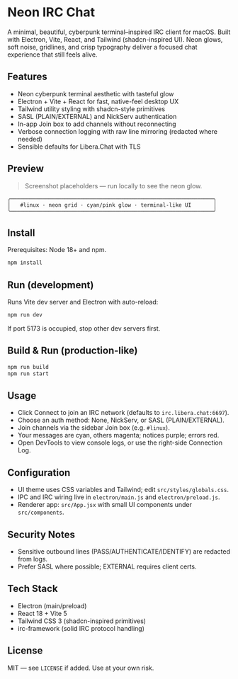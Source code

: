 # Neon IRC Chat

A minimal, beautiful, cyberpunk terminal–inspired IRC client for macOS. Built with Electron, Vite, React, and Tailwind (shadcn-inspired UI). Neon glows, soft noise, gridlines, and crisp typography deliver a focused chat experience that still feels alive.

## Features
- Neon cyberpunk terminal aesthetic with tasteful glow
- Electron + Vite + React for fast, native-feel desktop UX
- Tailwind utility styling with shadcn-style primitives
- SASL (PLAIN/EXTERNAL) and NickServ authentication
- In-app Join box to add channels without reconnecting
- Verbose connection logging with raw line mirroring (redacted where needed)
- Sensible defaults for Libera.Chat with TLS

## Preview
> Screenshot placeholders — run locally to see the neon glow.

```
╭────────────────────────────────────────────────────────────────╮
│   #linux · neon grid · cyan/pink glow · terminal-like UI       │
╰────────────────────────────────────────────────────────────────╯
```

## Install

Prerequisites: Node 18+ and npm.

```bash
npm install
```

## Run (development)

Runs Vite dev server and Electron with auto-reload:

```bash
npm run dev
```

If port 5173 is occupied, stop other dev servers first.

## Build & Run (production-like)

```bash
npm run build
npm run start
```

## Usage
- Click Connect to join an IRC network (defaults to `irc.libera.chat:6697`).
- Choose an auth method: None, NickServ, or SASL (PLAIN/EXTERNAL).
- Join channels via the sidebar Join box (e.g. `#linux`).
- Your messages are cyan, others magenta; notices purple; errors red.
- Open DevTools to view console logs, or use the right-side Connection Log.

## Configuration
- UI theme uses CSS variables and Tailwind; edit `src/styles/globals.css`.
- IPC and IRC wiring live in `electron/main.js` and `electron/preload.js`.
- Renderer app: `src/App.jsx` with small UI components under `src/components`.

## Security Notes
- Sensitive outbound lines (PASS/AUTHENTICATE/IDENTIFY) are redacted from logs.
- Prefer SASL where possible; EXTERNAL requires client certs.

## Tech Stack
- Electron (main/preload)
- React 18 + Vite 5
- Tailwind CSS 3 (shadcn-inspired primitives)
- irc-framework (solid IRC protocol handling)

## License
MIT — see `LICENSE` if added. Use at your own risk.
